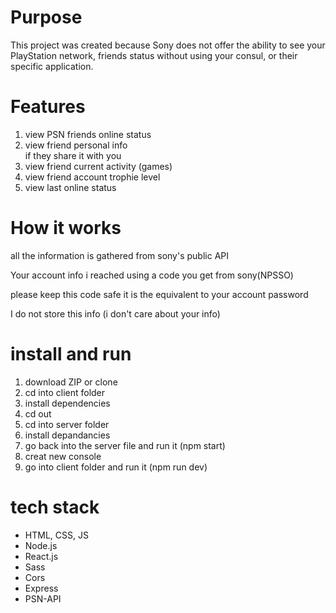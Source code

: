 <h1>Purpose</h1>
<p>This project was created because Sony does not offer the ability to see your PlayStation network, friends status without using your consul, or their specific application.</p>

<h1>Features</h1>
<ol>
    <li>view PSN friends online status</li>
    <li>view friend personal info</li>
        if they share it with you
    <li>view friend current activity (games)</li>
    <li>view friend account trophie level</li>
    <li>view last online status</li>
</ol>

<h1>How it works</h1>
    <p>all the information is gathered from sony's public API</p>
    <p>Your account info i reached using a code you get from sony(NPSSO)</p>
    <p>please keep this code safe it is the equivalent to your account password </p>
    <p>I do not store this info (i don't care about your info)</p>
    
<h1>install and run</h1>
<ol>
    <li>download ZIP or clone </li>
    <li>cd into client folder</li>
    <li>install dependencies</li>
    <li>cd out</li>
    <li>cd into server folder</li>
    <li>install depandancies</li>
    <li>go back into the server file and run it (npm start)</li>
    <li>creat new console</li>
    <li>go into client folder and run it (npm run dev)</li>
</ol>

<h1>tech stack</h1>
    <ul>
        <li>HTML, CSS, JS</li>
        <li>Node.js</li>
        <li>React.js</li>
        <li>Sass</li>
        <li>Cors</li>
        <li>Express</li>
        <li>PSN-API</li>
    </ul>

